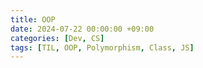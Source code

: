 ```yaml
---
title: OOP
date: 2024-07-22 00:00:00 +09:00
categories: [Dev, CS]
tags: [TIL, OOP, Polymorphism, Class, JS]
---
```

